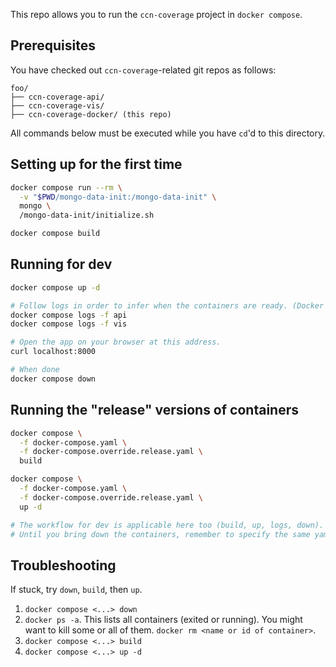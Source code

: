 This repo allows you to run the `ccn-coverage` project in `docker compose`.

## Prerequisites

You have checked out `ccn-coverage`-related git repos as follows:

```
foo/
├── ccn-coverage-api/
├── ccn-coverage-vis/
├── ccn-coverage-docker/ (this repo)
```

All commands below must be executed while you have `cd`'d to this directory.

## Setting up for the first time

```sh
docker compose run --rm \
  -v "$PWD/mongo-data-init:/mongo-data-init" \
  mongo \
  /mongo-data-init/initialize.sh

docker compose build
```

## Running for dev

```sh
docker compose up -d

# Follow logs in order to infer when the containers are ready. (Docker cannot inform application logic readiness.)
docker compose logs -f api
docker compose logs -f vis

# Open the app on your browser at this address.
curl localhost:8000

# When done
docker compose down
```

## Running the "release" versions of containers

```sh
docker compose \
  -f docker-compose.yaml \
  -f docker-compose.override.release.yaml \
  build

docker compose \
  -f docker-compose.yaml \
  -f docker-compose.override.release.yaml \
  up -d

# The workflow for dev is applicable here too (build, up, logs, down).
# Until you bring down the containers, remember to specify the same yaml files in the same order: `docker compose -f <ditto> -f <ditto> <your_command ...>`.
```

## Troubleshooting

If stuck, try `down`, `build`, then `up`.
1. `docker compose <...> down`
1. `docker ps -a`. This lists all containers (exited or running). You might want to kill some or all of them. `docker rm <name or id of container>`.
1. `docker compose <...> build`
1. `docker compose <...> up -d`
